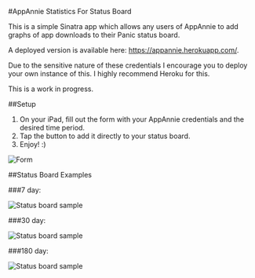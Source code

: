 #AppAnnie Statistics For Status Board

This is a simple Sinatra app which allows any users of AppAnnie to add graphs of app downloads to their Panic status board.

A deployed version is available here: https://appannie.herokuapp.com/.

Due to the sensitive nature of these credentials I encourage you to deploy your own instance of this. I highly recommend Heroku for this.

This is a work in progress.

##Setup

1. On your iPad, fill out the form with your AppAnnie credentials and the desired time period.
2. Tap the button to add it directly to your status board. 
3. Enjoy! :)

![Form](https://appannie.herokuapp.com/img/Form.png)

##Status Board Examples

###7 day:

![Status board sample](https://app-stat.eu01.aws.af.cm/img/7Days.png)

###30 day:

![Status board sample](https://app-stat.eu01.aws.af.cm/img/30Days.png)

###180 day:

![Status board sample](https://app-stat.eu01.aws.af.cm/img/180Days.png)
